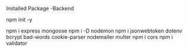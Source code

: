 Installed Package -Backend

npm init -y

npm i express mongoose
npm i -D nodemon 
npm i jsonwebtoken dotenv bcrypt bad-words cookie-parser nodemailer multer 
npm i cors
npm i validator
